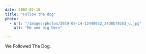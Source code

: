 ```yaml
---
date: 2002-05-16
title: "Follow the dog"
photo:
  - url: "/images/photos/2020-09-14-12448952_24d8bf9263_o.jpg"
    alt: "Me and big Derv"

---
```

We Followed The Dog. 